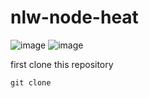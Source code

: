 # nlw-node-heat

![image](https://user-images.githubusercontent.com/25290972/138209339-604af783-9793-4e49-b16a-7db899ea3b11.png) 
![image](https://user-images.githubusercontent.com/25290972/138209365-9fc6add2-1c96-463d-a585-e4706c2581d5.png)

first clone this repository 

`git clone`
